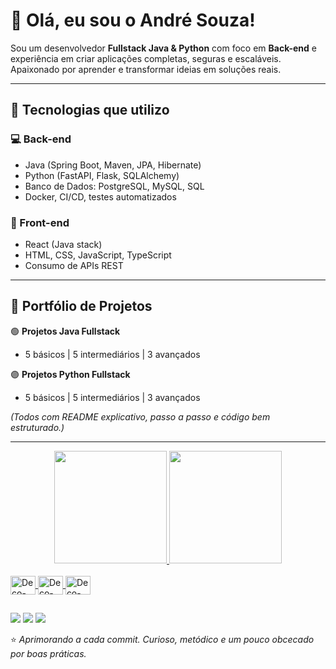 # 👋 Olá, eu sou o André Souza!

Sou um desenvolvedor **Fullstack Java & Python** com foco em **Back-end** e experiência em criar aplicações completas, seguras e escaláveis.  
Apaixonado por aprender e transformar ideias em soluções reais.

---

## 🧠 Tecnologias que utilizo

### 💻 Back-end
- Java (Spring Boot, Maven, JPA, Hibernate)
- Python (FastAPI, Flask, SQLAlchemy)
- Banco de Dados: PostgreSQL, MySQL, SQL
- Docker, CI/CD, testes automatizados

### 🎨 Front-end
- React (Java stack)
- HTML, CSS, JavaScript, TypeScript
- Consumo de APIs REST

---

## 🚀 Portfólio de Projetos

🟢 **Projetos Java Fullstack**
- 5 básicos | 5 intermediários | 3 avançados

🟣 **Projetos Python Fullstack**
- 5 básicos | 5 intermediários | 3 avançados

*(Todos com README explicativo, passo a passo e código bem estruturado.)*

---

<div align="center">
  <a href="https://github.com/AndreSouzaTI">
  <img height="180em" src="https://github-readme-stats.vercel.app/api?username=AndreSouzaTI&theme=dark&include_all_commits=true&count_private=true"/>
  <img height="180em" src="https://github-readme-stats.vercel.app/api/top-langs/?username=AndreSouzaTI&layout=compact&langs_count=7&theme=dark"/>
  
</div>

<div style="display: inline_block"><br>
  <img align="center" alt="Deco-FT" height="30" width="40" src="https://cdn.jsdelivr.net/gh/devicons/devicon/icons/flutter/flutter-original.svg">
  <img align="center" alt="Deco-JV" height="30" width="40" src="https://cdn.jsdelivr.net/gh/devicons/devicon/icons/java/java-original-wordmark.svg">
  <img align="center" alt="Deco-PY" height="30" width="40" src="https://cdn.jsdelivr.net/gh/devicons/devicon/icons/python/python-original-wordmark.svg" />
 </div>
  
  ##
  
 <div>
   <a href="https://instagram.com/decorage11" target="_blank"><img src="https://img.shields.io/badge/-Instagram-%23E4405F?style=for-the-badge&logo=instagram&logoColor=white" target="_blank"></a>
   <a href="https://www.twitch.tv/decorage" target="_blank"><img src="https://img.shields.io/badge/Twitch-9146FF?style=for-the-badge&logo=twitch&logoColor=white" target="_blank"></a>
   <a href="https://www.linkedin.com/in/andré-souza-tifstk" target="_blank"><img src="https://img.shields.io/badge/-LinkedIn-%230077B5?style=for-the-badge&logo=linkedin&logoColor=white" target="_blank"></a> 
   
   
   
⭐ *Aprimorando a cada commit. Curioso, metódico e um pouco obcecado por boas práticas.*
   
          
